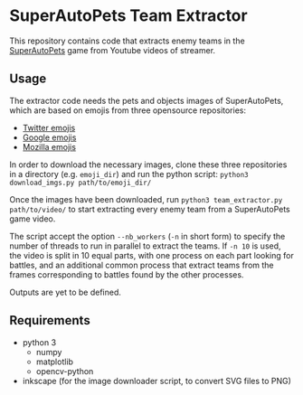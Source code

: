 
# SuperAutoPets Team Extractor

This repository contains code that extracts enemy teams in the [SuperAutoPets](https://store.steampowered.com/app/1714040/Super_Auto_Pets/) game from Youtube videos of streamer.


## Usage

The extractor code needs the pets and objects images of SuperAutoPets, which are based on emojis from three opensource repositories:
- [Twitter emojis](https://github.com/twitter/twemoji)
- [Google emojis](https://github.com/googlefonts/noto-emoji)
- [Mozilla emojis](https://github.com/mozilla/fxemoji)

In order to download the necessary images, clone these three repositories in a directory (e.g. `emoji_dir`) and run the python script:
`python3 download_imgs.py path/to/emoji_dir/`

Once the images have been downloaded, run `python3 team_extractor.py path/to/video/` to start extracting every enemy team from a SuperAutoPets game video.

The script accept the option `--nb_workers` (`-n` in short form) to specify the number of threads to run in parallel to extract the teams.
If `-n 10` is used, the video is split in 10 equal parts, with one process on each part looking for battles, and an additional common process that extract teams from the frames corresponding to battles found by the other processes.

Outputs are yet to be defined.


## Requirements

- python 3
  + numpy
  + matplotlib
  + opencv-python
- inkscape (for the image downloader script, to convert SVG files to PNG)

